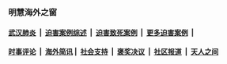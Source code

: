 
### 明慧海外之窗

####  [武汉肺炎](indexes/365.md?t=03190100) &nbsp;|&nbsp;  [迫害案例综述](indexes/328.md?t=03190100) &nbsp;|&nbsp; [迫害致死案例](indexes/277.md?t=03190100)  &nbsp;|&nbsp; [更多迫害案例](indexes/81.md?t=03190100)  &nbsp;|&nbsp; 
####  [时事评论](indexes/19.md?t=03190100) &nbsp;|&nbsp; [海外简讯](indexes/245.md?t=03190100)&nbsp;|&nbsp;  [社会支持](indexes/140.md?t=03190100) &nbsp;|&nbsp; [褒奖决议](indexes/282.md?t=03190100) &nbsp;|&nbsp; [社区报道](indexes/91.md?t=03190100)  &nbsp;|&nbsp; [天人之间](indexes/78.md?t=03190100) 

